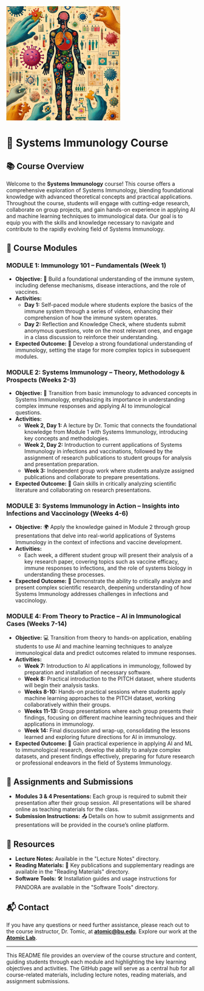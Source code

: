 <img src="https://github.com/atomiclaboratory/BE500_Systems_Immunology_Fall_2024/blob/main/Images/Codex%20Seraphinius%20BE500.webp" alt="Systems Immunology Course" width="300"/>

# 🧬 **Systems Immunology Course**

## 📚 **Course Overview**
Welcome to the **Systems Immunology** course! This course offers a comprehensive exploration of Systems Immunology, blending foundational knowledge with advanced theoretical concepts and practical applications. Throughout the course, students will engage with cutting-edge research, collaborate on group projects, and gain hands-on experience in applying AI and machine learning techniques to immunological data. Our goal is to equip you with the skills and knowledge necessary to navigate and contribute to the rapidly evolving field of Systems Immunology.

## 📅 **Course Modules**

### **MODULE 1: Immunology 101 – Fundamentals (Week 1)**
- **Objective:** 🧠 Build a foundational understanding of the immune system, including defense mechanisms, disease interactions, and the role of vaccines.
- **Activities:**
  - **Day 1:** Self-paced module where students explore the basics of the immune system through a series of videos, enhancing their comprehension of how the immune system operates.
  - **Day 2:** Reflection and Knowledge Check, where students submit anonymous questions, vote on the most relevant ones, and engage in a class discussion to reinforce their understanding.
- **Expected Outcome:** 🎯 Develop a strong foundational understanding of immunology, setting the stage for more complex topics in subsequent modules.

### **MODULE 2: Systems Immunology – Theory, Methodology & Prospects (Weeks 2-3)**
- **Objective:** 🔬 Transition from basic immunology to advanced concepts in Systems Immunology, emphasizing its importance in understanding complex immune responses and applying AI to immunological questions.
- **Activities:**
  - **Week 2, Day 1:** A lecture by Dr. Tomic that connects the foundational knowledge from Module 1 with Systems Immunology, introducing key concepts and methodologies.
  - **Week 2, Day 2:** Introduction to current applications of Systems Immunology in infections and vaccinations, followed by the assignment of research publications to student groups for analysis and presentation preparation.
  - **Week 3:** Independent group work where students analyze assigned publications and collaborate to prepare presentations.
- **Expected Outcome:** 🎯 Gain skills in critically analyzing scientific literature and collaborating on research presentations.

### **MODULE 3: Systems Immunology in Action – Insights into Infections and Vaccinology (Weeks 4-6)**
- **Objective:** 🌍 Apply the knowledge gained in Module 2 through group presentations that delve into real-world applications of Systems Immunology in the context of infections and vaccine development.
- **Activities:**
  - Each week, a different student group will present their analysis of a key research paper, covering topics such as vaccine efficacy, immune responses to infections, and the role of systems biology in understanding these processes.
- **Expected Outcome:** 🎯 Demonstrate the ability to critically analyze and present complex scientific research, deepening understanding of how Systems Immunology addresses challenges in infections and vaccinology.

### **MODULE 4: From Theory to Practice – AI in Immunological Cases (Weeks 7-14)**
- **Objective:** 💻 Transition from theory to hands-on application, enabling students to use AI and machine learning techniques to analyze immunological data and predict outcomes related to immune responses.
- **Activities:**
  - **Week 7:** Introduction to AI applications in immunology, followed by preparation and installation of necessary software.
  - **Week 8:** Practical introduction to the PITCH dataset, where students will begin their analysis tasks.
  - **Weeks 8-10:** Hands-on practical sessions where students apply machine learning approaches to the PITCH dataset, working collaboratively within their groups.
  - **Weeks 11-13:** Group presentations where each group presents their findings, focusing on different machine learning techniques and their applications in immunology.
  - **Week 14:** Final discussion and wrap-up, consolidating the lessons learned and exploring future directions for AI in immunology.
- **Expected Outcome:** 🎯 Gain practical experience in applying AI and ML to immunological research, develop the ability to analyze complex datasets, and present findings effectively, preparing for future research or professional endeavors in the field of Systems Immunology.

## 📝 **Assignments and Submissions**
- **Modules 3 & 4 Presentations:** Each group is required to submit their presentation after their group session. All presentations will be shared online as teaching materials for the class.
- **Submission Instructions:** 📤 Details on how to submit assignments and presentations will be provided in the course’s online platform.

## 🔗 **Resources**
- **Lecture Notes:** Available in the "Lecture Notes" directory.
- **Reading Materials:** 📖 Key publications and supplementary readings are available in the "Reading Materials" directory.
- **Software Tools:** 🛠️ Installation guides and usage instructions for PANDORA are available in the "Software Tools" directory.

## 📬 **Contact**
If you have any questions or need further assistance, please reach out to the course instructor, Dr. Tomic, at **[atomic@bu.edu](mailto:atomic@bu.edu)**. Explore our work at the **[Atomic Lab](http://atomic-lab.org)**.

---

This README file provides an overview of the course structure and content, guiding students through each module and highlighting the key learning objectives and activities. The GitHub page will serve as a central hub for all course-related materials, including lecture notes, reading materials, and assignment submissions.

